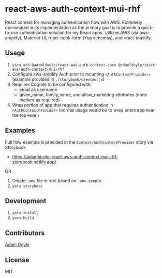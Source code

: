 # react-aws-auth-context-mui-rhf

React context for managing authentication flow with AWS. Extremely opinionated in its implementation as the primary goal is to provide a quick-to-use authentication solution for my React apps. Utilizes AWS (via aws-amplify), Material-UI, react-hook-form (Yup schemas), and react-toastify.

## Usage

1. `yarn add @adamldoyle/react-aws-auth-context-core @adamldoyle/react-aws-auth-context-mui-rhf`
2. Configure aws-amplify Auth prior to mounting `<AuthContextProvider>` (example provided in `./storybook/preview.js`)
3. Requires Cognito to be configured with:
   - email as username
   - given_name, family_name, and allow_marketing attributes (none marked as required)
4. Wrap portion of app that requires authentication in `<AuthContextProvider>` (normal usage would be to wrap entire app near the top-level)

## Examples

Full flow example is provided in the `Context/AuthContextProvider` story via Storybook

- https://adamldoyle-react-aws-auth-context-mui-rhf-storybook.netlify.app/

OR

1. Create `.env` file in root based on `.env.sample`
2. `yarn storybook`

## Development

1. `yarn install`
2. `yarn build`

## Contributors

[Adam Doyle](https://github.com/adamldoyle)

## License

MIT
